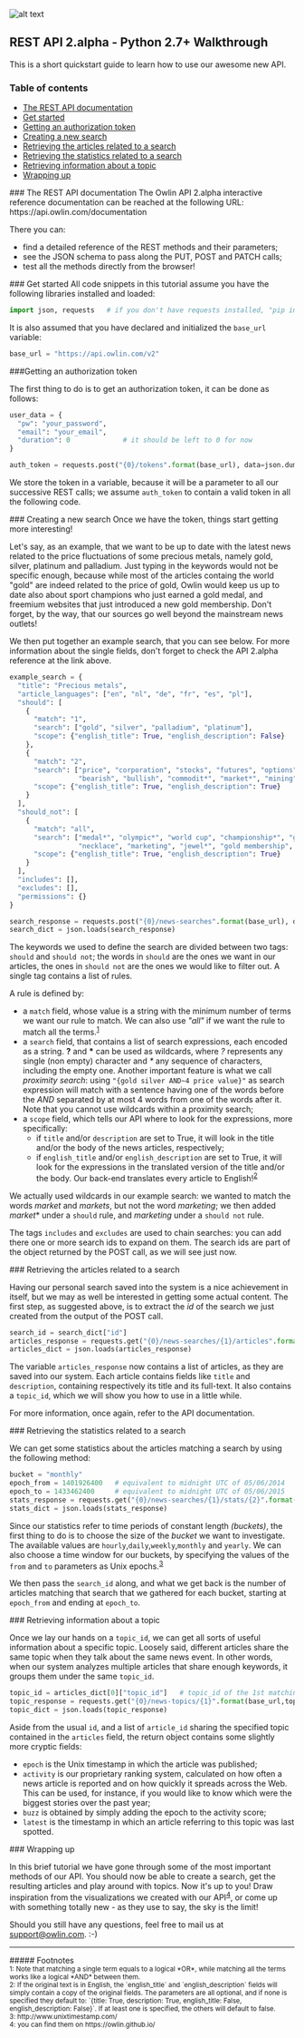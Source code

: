 
![alt text](http://owlin.com/images/homelogo.png "Owlin")
## REST API 2.alpha - Python 2.7+ Walkthrough

This is a short quickstart guide to learn how to use our awesome new API.

### Table of contents
- [The REST API documentation](#apidocumentation)
- [Get started](#getstarted)
- [Getting an authorization token](#authtoken)
- [Creating a new search](#newsearch)
- [Retrieving the articles related to a search](#searcharticles)
- [Retrieving the statistics related to a search](#searchstats)
- [Retrieving information about a topic](#topic)
- [Wrapping up](#wrappingup)

<div id='apidocumentation'/>
### The REST API documentation
The Owlin API 2.alpha interactive reference documentation can be reached at the following URL: https://api.owlin.com/documentation

There you can:
* find a detailed reference of the REST methods and their parameters;
* see the JSON schema to pass along the PUT, POST and PATCH calls;
* test all the methods directly from the browser!

<div id='getstarted'/>
### Get started
All code snippets in this tutorial assume you have the following libraries installed and loaded:

```python
import json, requests   # if you don't have requests installed, "pip install requests" will do
```

It is also assumed that you have declared and initialized the `base_url` variable:

```python
base_url = "https://api.owlin.com/v2"
```

<div id='authtoken'/>
###Getting an authorization token

The first thing to do is to get an authorization token, it can be done as follows:

```python
user_data = {
  "pw": "your_password",
  "email": "your_email",
  "duration": 0             # it should be left to 0 for now
}

auth_token = requests.post("{0}/tokens".format(base_url), data=json.dumps(user_data)).text
```

 We store the token in a variable, because it will be a parameter to all our successive REST calls; we assume `auth_token` to contain a valid token in all the following code.
 
<div id='newsearch'/>
### Creating a new search
Once we have the token, things start getting more interesting!

Let's say, as an example, that we want to be up to date with the latest news related to the price fluctuations of some precious metals, namely gold, silver, platinum and palladium. Just typing in the keywords would not be specific enough, because while most of the articles containg the world "gold" are indeed related to the price of gold, Owlin would keep us up to date also about sport champions who just earned a gold medal, and freemium websites that just introduced a new gold membership.
Don't forget, by the way, that our sources go well beyond the mainstream news outlets! 

We then put together an example search, that you can see below.  For more information about the single fields, don't forget to check the API 2.alpha reference at the link above.

```python
example_search = {
  "title": "Precious metals",                                   
  "article_languages": ["en", "nl", "de", "fr", "es", "pl"],
  "should": [
    {
      "match": "1",                                            
      "search": ["gold", "silver", "palladium", "platinum"],
      "scope": {"english_title": True, "english_description": False}
    },
    {
      "match": "2",
      "search": ["price", "corporation", "stocks", "futures", "options", 
                 "bearish", "bullish", "commodit*", "market*", "mining", "analyst*"],
      "scope": {"english_title": True, "english_description": True}
    }
  ],
  "should_not": [
    {
      "match": "all",
      "search": ["medal*", "olympic*", "world cup", "championship*", "gold coast", "pendant", 
                 "necklace", "marketing", "jewel*", "gold membership", "silver membership"],
      "scope": {"english_title": True, "english_description": True}
    }
  ],
  "includes": [],
  "excludes": [],
  "permissions": {}
}

search_response = requests.post("{0}/news-searches".format(base_url), data=json.dumps(example_search), headers={"authorization": auth_token}).text
search_dict = json.loads(search_response)
```

The keywords we used to define the search are divided between two tags: `should` and `should not`; the words in `should` are the ones we want in our articles, the ones in `should not` are the ones we would like to filter out. A single tag contains a list of rules.

A rule is defined by:
* a `match` field, whose value is a string with the minimum number of terms we want our rule to match. We can also use *"all"* if we want the rule to match all the terms.<sup>[1](#footnote1)</sup>
* a `search` field, that contains a list of search expressions, each encoded as a string. __?__ and __*__ can be used as wildcards, where _?_ represents any single (non empty) character and _*_ any sequence of characters, including the empty one. Another important feature is what we call *proximity search*: using `"{gold silver AND~4 price value}"` as search expression will match with a sentence having one of the words before the *AND* separated by at most 4 words from one of the words after it. Note that you cannot use wildcards within a proximity search;
* a `scope` field, which tells our API where to look for the expressions, more specifically:
  * if `title` and/or `description` are set to True, it will look in the title and/or the body of the news articles, respectively;
  * if `english_title` and/or `english_description` are set to True, it will look for the expressions in the translated version of the title and/or the body. Our back-end translates every article to English!<sup>[2](#footnote2)</sup>

We actually used wildcards in our example search: we wanted to match the words *market* and *markets*, but not the word *marketing*; we then added *market*\* under a `should` rule, and *marketing* under a `should not` rule.

The tags `includes` and `excludes` are used to chain searches: you can add there one or more search ids to expand on them.  The search ids are part of the object returned by the POST call, as we will see just now.

<div id='searcharticles'/>
### Retrieving the articles related to a search

Having our personal search saved into the system is a nice achievement in itself, but we may as well be interested in getting some actual content. The first step, as suggested above, is to extract the *id* of the search we just created from the output of the POST call.

```python
search_id = search_dict["id"]
articles_response = requests.get("{0}/news-searches/{1}/articles".format(base_url,search_id), headers={"authorization": auth_token}).text
articles_dict = json.loads(articles_response)
```
The variable `articles_response` now contains a list of articles, as they are saved into our system.
Each article contains fields like `title` and `description`, containing respectively its title and its full-text. It also contains a `topic_id`, which we will show you how to use in a little while.

For more information, once again, refer to the API documentation.

<div id='searchstats'/>
### Retrieving the statistics related to a search

We can get some statistics about the articles matching a search by using the following method:

```python
bucket = "monthly"
epoch_from = 1401926400   # equivalent to midnight UTC of 05/06/2014
epoch_to = 1433462400     # equivalent to midnight UTC of 05/06/2015
stats_response = requests.get("{0}/news-searches/{1}/stats/{2}".format(base_url,search_id,bucket), headers={"authorization": auth_token}, params={"from": epoch_from, "to": epoch_to})
stats_dict = json.loads(stats_response)
```
Since our statistics refer to time periods of constant length *(buckets)*, the first thing to do is to choose the size of the *bucket* we want to investigate.  The available values are `hourly`,`daily`,`weekly`,`monthly` and `yearly`.  We can also choose a time window for our buckets, by specifying the values of the `from` and `to` parameters as Unix epochs.<sup>[3](#footnote3)</sup>

We then pass the `search_id` along, and what we get back is the number of articles matching that search that we gathered for each bucket, starting at `epoch_from` and ending at `epoch_to`.  

<div id='topic'/>
### Retrieving information about a topic

Once we lay our hands on a `topic_id`, we can get all sorts of useful information about a specific topic.
Loosely said, different articles share the same topic when they talk about the same news event. In other words, when our system analyzes multiple articles that share enough keywords, it groups them under the same `topic_id`.

```python
topic_id = articles_dict[0]["topic_id"]   # topic_id of the 1st matching article
topic_response = requests.get("{0}/news-topics/{1}".format(base_url,topic_id), headers={"authorization": auth_token}).text
topic_dict = json.loads(topic_response)
```
Aside from the usual `id`, and a list of `article_id` sharing the specified topic contained in the `articles` field, the return object contains some slightly more cryptic fields:

* `epoch` is the Unix timestamp in which the article was published;
* `activity` is our proprietary ranking system, calculated on how often a news article is reported and on how quickly it spreads across the Web. This can be used, for instance, if you would like to know which were the biggest stories over the past year;
* `buzz` is obtained by simply adding the epoch to the activity score;
* `latest` is the timestamp in which an article referring to this topic was last spotted.

<div id='wrappingup'/>
### Wrapping up

In this brief tutorial we have gone through some of the most important methods of our API.
You should now be able to create a search, get the resulting articles and play around with topics. Now it's up to you!
Draw inspiration from the visualizations we created with our API<sup>[4](#footnote4)</sup>, or come up with something totally new - as they use to say, the sky is the limit!

Should you still have any questions, feel free to mail us at support@owlin.com. :-)


***

<div id='Footnotes'/>
##### Footnotes

<div id="footnote1"/>
<sup>1: Note that matching a single term equals to a logical *OR*, while matching all the terms works like a logical *AND* between them.</sup>
<div id="footnote2"/>
<sup>2: If the original text is in English, the `english_title` and `english_description` fields will simply contain a copy of the original fields. The parameters are all optional, and if none is specified they default to: `{title: True, description: True, english_title: False, english_description: False}`. If at least one is specified, the others will default to false.</sup>
<div id="footnote3"/>
<sup>3: http://www.unixtimestamp.com/</sup>
<div id="footnote4"/>
<sup>4: you can find them on https://owlin.github.io/</sup>

